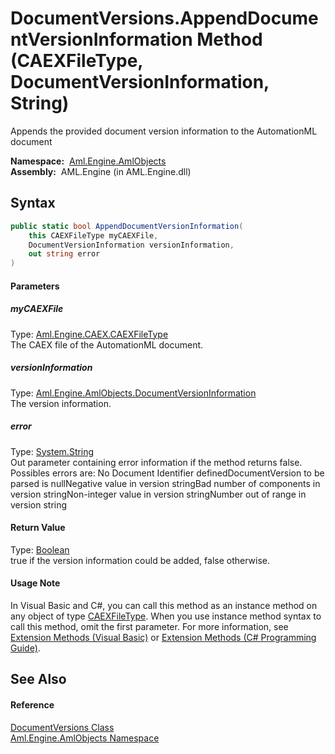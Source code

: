 DocumentVersions.AppendDocumentVersionInformation Method (CAEXFileType, DocumentVersionInformation, String)
===========================================================================================================
Appends the provided document version information to the AutomationML document

  **Namespace:**  [Aml.Engine.AmlObjects][1]  
  **Assembly:**  AML.Engine (in AML.Engine.dll)

Syntax
------

```csharp
public static bool AppendDocumentVersionInformation(
	this CAEXFileType myCAEXFile,
	DocumentVersionInformation versionInformation,
	out string error
)
```

#### Parameters

##### *myCAEXFile*
Type: [Aml.Engine.CAEX.CAEXFileType][2]  
 The CAEX file of the AutomationML document.

##### *versionInformation*
Type: [Aml.Engine.AmlObjects.DocumentVersionInformation][3]  
 The version information.

##### *error*
Type: [System.String][4]  
 Out parameter containing error information if the method returns false. Possibles errors are: No Document Identifier definedDocumentVersion to be parsed is nullNegative value in version stringBad number of components in version stringNon-integer value in version stringNumber out of range in version string

#### Return Value
Type: [Boolean][5]  
 true if the version information could be added, false otherwise. 
#### Usage Note
In Visual Basic and C#, you can call this method as an instance method on any object of type [CAEXFileType][2]. When you use instance method syntax to call this method, omit the first parameter. For more information, see [Extension Methods (Visual Basic)][6] or [Extension Methods (C# Programming Guide)][7].

See Also
--------

#### Reference
[DocumentVersions Class][8]  
[Aml.Engine.AmlObjects Namespace][1]  

[1]: ../README.md
[2]: ../../Aml.Engine.CAEX/CAEXFileType/README.md
[3]: ../DocumentVersionInformation/README.md
[4]: https://docs.microsoft.com/dotnet/api/system.string
[5]: https://docs.microsoft.com/dotnet/api/system.boolean
[6]: https://docs.microsoft.com/dotnet/visual-basic/programming-guide/language-features/procedures/extension-methods
[7]: https://docs.microsoft.com/dotnet/csharp/programming-guide/classes-and-structs/extension-methods
[8]: README.md
[9]: https://www.automationml.org
[10]: ../../icons/logoShade.png